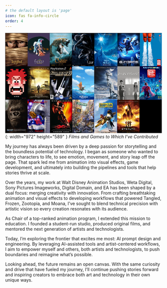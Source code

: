 ```yaml
---
# the default layout is 'page'
icon: fas fa-info-circle
order: 4
---
```


![Desktop View](/assets/img/workPosters.png){: width="972" height="589" }
_Films and Games to Which I’ve Contributed_

My journey has always been driven by a deep passion for storytelling and the boundless potential of technology. I began as someone who wanted to bring characters to life, to see emotion, movement, and story leap off the page. That spark led me from animation into visual effects, game development, and ultimately into building the pipelines and tools that help stories thrive at scale.

Over the years, my work at Walt Disney Animation Studios, Weta Digital, Sony Pictures Imageworks, Digital Domain, and EA has been shaped by a dual focus: merging creativity with innovation. From crafting breathtaking animation and visual effects to developing workflows that powered Tangled, Frozen, Zootopia, and Moana, I’ve sought to blend technical precision with artistic vision so every creation resonates with its audience.

As Chair of a top-ranked animation program, I extended this mission to education. I founded a student-run studio, produced original films, and mentored the next generation of artists and technologists.

Today, I’m exploring the frontier that excites me most: AI prompt design and engineering. By leveraging AI-assisted tools and artist-centered workflows, I aim to empower myself and others, both artists and technologists, to push boundaries and reimagine what’s possible.

Looking ahead, the future remains an open canvas. With the same curiosity and drive that have fueled my journey, I’ll continue pushing stories forward and inspiring creators to embrace both art and technology in their own unique ways.